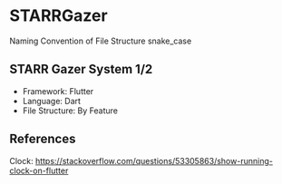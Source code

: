 # STARRGazer

Naming Convention of File Structure
snake_case

## STARR Gazer System 1/2
- Framework: Flutter
- Language: Dart
- File Structure: By Feature

## References
Clock:
    https://stackoverflow.com/questions/53305863/show-running-clock-on-flutter
